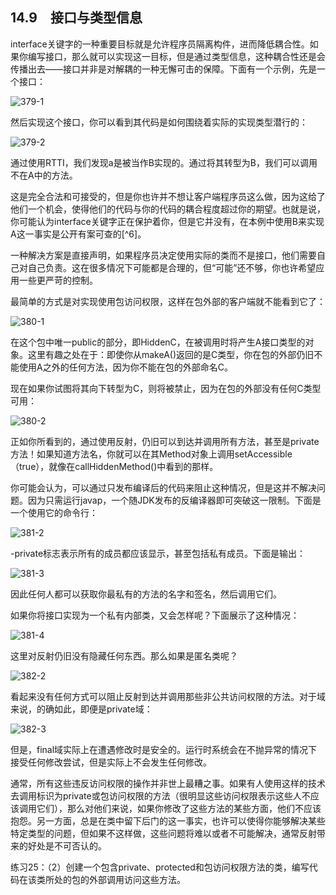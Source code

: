## 14.9　接口与类型信息

interface关键字的一种重要目标就是允许程序员隔离构件，进而降低耦合性。如果你编写接口，那么就可以实现这一目标，但是通过类型信息，这种耦合性还是会传播出去——接口并非是对解耦的一种无懈可击的保障。下面有一个示例，先是一个接口：

![379-1](../Images/image03169.jpeg)

然后实现这个接口，你可以看到其代码是如何围绕着实际的实现类型潜行的：

![379-2](../Images/image03170.jpeg)

通过使用RTTI，我们发现a是被当作B实现的。通过将其转型为B，我们可以调用不在A中的方法。

这是完全合法和可接受的，但是你也许并不想让客户端程序员这么做，因为这给了他们一个机会，使得他们的代码与你的代码的耦合程度超过你的期望。也就是说，你可能认为interface关键字正在保护着你，但是它并没有，在本例中使用B来实现A这一事实是公开有案可查的[^6]。

一种解决方案是直接声明，如果程序员决定使用实际的类而不是接口，他们需要自己对自己负责。这在很多情况下可能都是合理的，但“可能”还不够，你也许希望应用一些更严苛的控制。

最简单的方式是对实现使用包访问权限，这样在包外部的客户端就不能看到它了：

![380-1](../Images/image03171.jpeg)

在这个包中唯一public的部分，即HiddenC，在被调用时将产生A接口类型的对象。这里有趣之处在于：即使你从makeA()返回的是C类型，你在包的外部仍旧不能使用A之外的任何方法，因为你不能在包的外部命名C。

现在如果你试图将其向下转型为C，则将被禁止，因为在包的外部没有任何C类型可用：

![380-2](../Images/image03172.jpeg)

正如你所看到的，通过使用反射，仍旧可以到达并调用所有方法，甚至是private方法！如果知道方法名，你就可以在其Method对象上调用setAccessible（true），就像在callHiddenMethod()中看到的那样。

你可能会认为，可以通过只发布编译后的代码来阻止这种情况，但是这并不解决问题。因为只需运行javap，一个随JDK发布的反编译器即可突破这一限制。下面是一个使用它的命令行：

![381-2](../Images/image03173.jpeg)

-private标志表示所有的成员都应该显示，甚至包括私有成员。下面是输出：

![381-3](../Images/image03174.jpeg)

因此任何人都可以获取你最私有的方法的名字和签名，然后调用它们。

如果你将接口实现为一个私有内部类，又会怎样呢？下面展示了这种情况：

![381-4](../Images/image03175.jpeg)

这里对反射仍旧没有隐藏任何东西。那么如果是匿名类呢？

![382-2](../Images/image03176.jpeg)

看起来没有任何方式可以阻止反射到达并调用那些非公共访问权限的方法。对于域来说，的确如此，即便是private域：

![382-3](../Images/image03177.jpeg)

但是，final域实际上在遭遇修改时是安全的。运行时系统会在不抛异常的情况下接受任何修改尝试，但是实际上不会发生任何修改。

通常，所有这些违反访问权限的操作并非世上最糟之事。如果有人使用这样的技术去调用标识为private或包访问权限的方法（很明显这些访问权限表示这些人不应该调用它们），那么对他们来说，如果你修改了这些方法的某些方面，他们不应该抱怨。另一方面，总是在类中留下后门的这一事实，也许可以使得你能够解决某些特定类型的问题，但如果不这样做，这些问题将难以或者不可能解决，通常反射带来的好处是不可否认的。

练习25：（2）创建一个包含private、protected和包访问权限方法的类，编写代码在该类所处的包的外部调用访问这些方法。